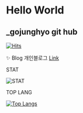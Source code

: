 # Hello World
## _gojunghyo git hub

[![Hits](https://hits.seeyoufarm.com/api/count/incr/badge.svg?url=https%3A%2F%2Fgithub.com%2Fgojunghyo&count_bg=%233D43C8&title_bg=%2317DDB2&icon=java.svg&icon_color=%23E7E7E7&title=number+of+visitors&edge_flat=false)](https://hits.seeyoufarm.com)


✨ Blog
개인블로그 [Link](https://blog.naver.com/gojgho "my blog link") 



STAT

![STAT](https://github-readme-stats.vercel.app/api?username=gojunghyo&show_icons=true&theme=cobalt)


TOP LANG

[![Top Langs](https://github-readme-stats.vercel.app/api/top-langs/?username=gojunghyo&langs_count=8)](https://github.com/anuraghazra/github-readme-stats)
